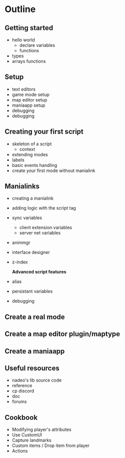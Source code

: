 # Outline

## Getting started

* hello world
  * declare variables
  * functions
* types
* arrays functions

## Setup

* text editors
* game mode setup
* map editor setup
* maniaapp setup
* debugging
* debugging

## Creating your first script

* skeleton of a script
  * context
* extending modes
* labels
* basic events handling
* create your first mode without manialink

## Manialinks

* creating a manialink
* adding logic with the script tag
* sync variables
  * client extension variables
  * server net variables
* animmgr
* interface designer
* z-index

  **Advanced script features**

* alias
* persistant variables
* debugging

## Create a real mode

## Create a map editor plugin/maptype

## Create a maniaapp

## Useful resources

* nadeo's lib source code
* reference
* cp discord
* doc
* forums

## Cookbook

* Modifying player's attributes
* Use CustomUI
* Capture landmarks
* Custom items / Drop item from player
* Actions

